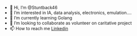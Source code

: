 - 👋 Hi, I’m @Stuntback46
- 👀 I’m interested in IA, data analysis, electronics, emulation....
- 🌱 I’m currently learning Golang
- 💞️ I’m looking to collaborate as volunteer on caritative project 
- 📫 How to reach me [Linkedin](https://www.linkedin.com/in/romain-cascaldo/en) 

<!---
Stuntback46/Stuntback46 is a ✨ special ✨ repository because its `README.md` (this file) appears on your GitHub profile.
You can click the Preview link to take a look at your changes.
--->
